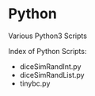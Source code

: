# Python
Various Python3 Scripts

Index of Python Scripts:

<ul>
  <li>diceSimRandInt.py</li>
  <li>diceSimRandList.py</li>
  <li>tinybc.py</li>
</ul>

